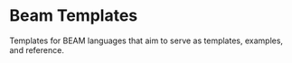 # Beam Templates

Templates for BEAM languages that aim to serve as templates, examples, and reference.
